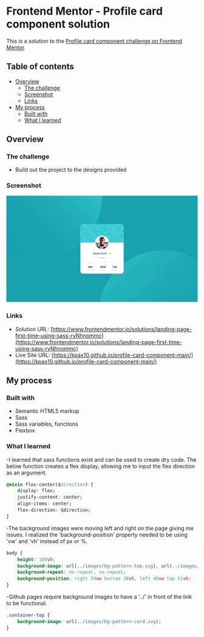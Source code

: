 # Frontend Mentor - Profile card component solution

This is a solution to the [Profile card component challenge on Frontend Mentor](https://www.frontendmentor.io/challenges/profile-card-component-cfArpWshJ).

## Table of contents

- [Overview](#overview)
  - [The challenge](#the-challenge)
  - [Screenshot](#screenshot)
  - [Links](#links)
- [My process](#my-process)
  - [Built with](#built-with)
  - [What I learned](#what-i-learned)

## Overview

### The challenge

- Build out the project to the designs provided

### Screenshot

![](./images/screenshot.jpg)

### Links

- Solution URL: [https://www.frontendmentor.io/solutions/landing-page-first-time-using-sass-ryNhnommc](https://www.frontendmentor.io/solutions/landing-page-first-time-using-sass-ryNhnommc)
- Live Site URL: [https://kpax10.github.io/profile-card-component-main/](https://kpax10.github.io/profile-card-component-main/)

## My process

### Built with

- Semantic HTML5 markup
- Sass
- Sass variables, functions
- Flexbox

### What I learned

-I learned that sass functions exist and can be used to create dry code.  The below function creates a flex display, allowing me to input the flex direction as an argument.
```css
@mixin flex-center($direction) {
    display: flex;
    justify-content: center;
    align-items: center;
    flex-direction: $direction;
}
```

-The background images were moving left and right on the page giving me issues.  I realized the 'background-position' property needed to be using 'vw' and 'vh' instead of px or %.
```css
body {
    height: 100vh;
    background-image: url(../images/bg-pattern-top.svg), url(../images/bg-pattern-bottom.svg);
    background-repeat: no-repeat, no-repeat;
    background-position: right 50vw bottom 38vh, left 48vw top 51vh;
}
```
-Github pages require background images to have a '../' in front of the link to be functional.
```css
.container-top {
    background-image: url(../images/bg-pattern-card.svg);
}
```